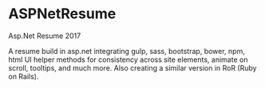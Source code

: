 # ASPNetResume
Asp.Net Resume 2017

A resume build in asp.net integrating gulp, sass, bootstrap, bower, npm, html UI helper methods for consistency across site elements, animate on scroll, tooltips, and much more.  Also creating a similar version in RoR (Ruby on Rails).
